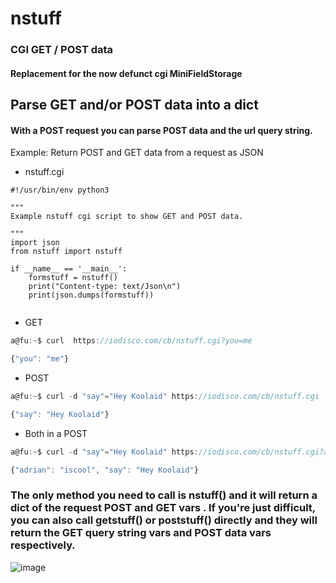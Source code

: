 # nstuff
### CGI GET / POST data 

#### Replacement for the now defunct cgi MiniFieldStorage

## Parse GET and/or POST data into a dict

#### With a POST request you can parse POST data and the url query string. 
Example: Return POST and GET data from a request as JSON 
* nstuff.cgi
```py3
#!/usr/bin/env python3

"""
Example nstuff cgi script to show GET and POST data.

"""
import json
from nstuff import nstuff

if __name__ == '__main__':
    formstuff = nstuff()
    print("Content-type: text/Json\n")
    print(json.dumps(formstuff))


```
* GET
```js
a@fu:~$ curl  https://iodisco.com/cb/nstuff.cgi?you=me

{"you": "me"}

```
* POST
```js
a@fu:~$ curl -d "say"="Hey Koolaid" https://iodisco.com/cb/nstuff.cgi

{"say": "Hey Koolaid"}

```
* Both in a POST
```js
a@fu:~$ curl -d "say"="Hey Koolaid" https://iodisco.com/cb/nstuff.cgi?adrian=iscool

{"adrian": "iscool", "say": "Hey Koolaid"}

```

### The only method you need to call is nstuff() and it will return a dict of the request POST and GET vars . If you're just difficult, you can also call getstuff() or poststuff() directly and they will return the GET query string vars and POST data vars respectively.
![image](https://github.com/user-attachments/assets/227fb62c-d027-492b-a6b1-71c191bcb5b3)

